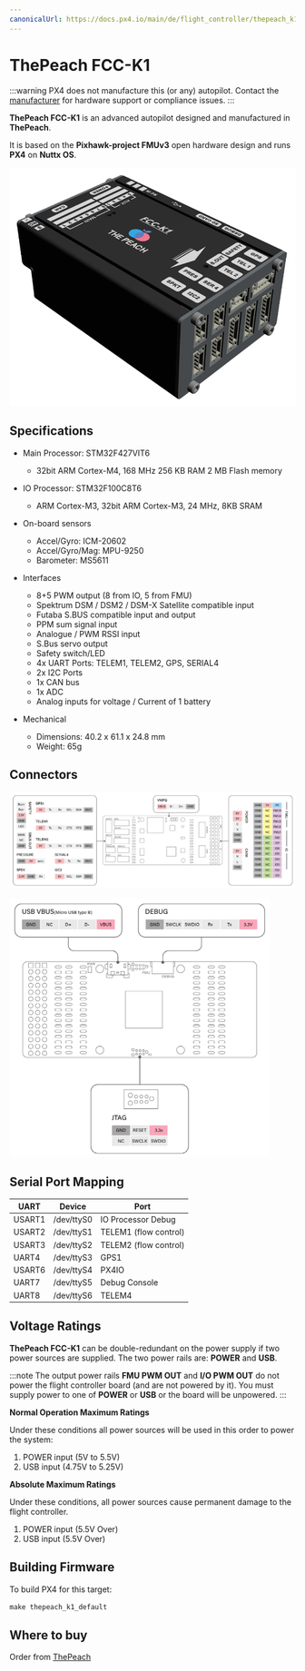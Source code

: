 ```yaml
---
canonicalUrl: https://docs.px4.io/main/de/flight_controller/thepeach_k1
---
```


# ThePeach FCC-K1

:::warning
PX4 does not manufacture this (or any) autopilot. Contact the [manufacturer](https://thepeach.kr/) for hardware support or compliance issues.
:::

**ThePeach FCC-K1** is an advanced autopilot designed and manufactured in **ThePeach**.

It is based on the **Pixhawk-project FMUv3** open hardware design and runs **PX4** on **Nuttx OS**.

![ThePeach FCC-K1](../../assets/flight_controller/thepeach_k1/main.png)

## Specifications

- Main Processor: STM32F427VIT6

  - 32bit ARM Cortex-M4, 168 MHz 256 KB RAM 2 MB Flash memory

- IO Processor: STM32F100C8T6

  - ARM Cortex-M3, 32bit ARM Cortex-M3, 24 MHz, 8KB SRAM

- On-board sensors

  - Accel/Gyro: ICM-20602
  - Accel/Gyro/Mag: MPU-9250
  - Barometer: MS5611

- Interfaces

  - 8+5 PWM output (8 from IO, 5 from FMU)
  - Spektrum DSM / DSM2 / DSM-X Satellite compatible input
  - Futaba S.BUS compatible input and output
  - PPM sum signal input
  - Analogue / PWM RSSI input
  - S.Bus servo output
  - Safety switch/LED
  - 4x UART Ports: TELEM1, TELEM2, GPS, SERIAL4
  - 2x I2C Ports
  - 1x CAN bus
  - 1x ADC
  - Analog inputs for voltage / Current of 1 battery

- Mechanical
  - Dimensions: 40.2 x 61.1 x 24.8 mm
  - Weight: 65g

## Connectors

![pinmap_top](../../assets/flight_controller/thepeach_k1/pinmap_top.png)

![pinmap_bottom](../../assets/flight_controller/thepeach_k1/pinmap_bottom.png)

## Serial Port Mapping

| UART   | Device     | Port                  |
| ------ | ---------- | --------------------- |
| USART1 | /dev/ttyS0 | IO Processor Debug    |
| USART2 | /dev/ttyS1 | TELEM1 (flow control) |
| USART3 | /dev/ttyS2 | TELEM2 (flow control) |
| UART4  | /dev/ttyS3 | GPS1                  |
| USART6 | /dev/ttyS4 | PX4IO                 |
| UART7  | /dev/ttyS5 | Debug Console         |
| UART8  | /dev/ttyS6 | TELEM4                |

## Voltage Ratings

**ThePeach FCC-K1** can be double-redundant on the power supply if two power sources are supplied. The two power rails are: **POWER** and **USB**.

:::note
The output power rails **FMU PWM OUT** and **I/O PWM OUT** do not power the flight controller board (and are not powered by it). You must supply power to one of **POWER** or **USB** or the board will be unpowered.
:::

**Normal Operation Maximum Ratings**

Under these conditions all power sources will be used in this order to power the system:

1. POWER input (5V to 5.5V)
2. USB input (4.75V to 5.25V)

**Absolute Maximum Ratings**

Under these conditions, all power sources cause permanent damage to the flight controller.

1. POWER input (5.5V Over)
2. USB input (5.5V Over)

## Building Firmware

To build PX4 for this target:

```jsx
make thepeach_k1_default
```

## Where to buy

Order from [ThePeach](http://thepeach.shop/)
